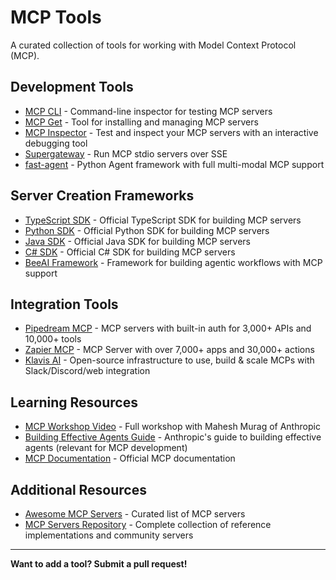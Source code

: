 # MCP Tools

A curated collection of tools for working with Model Context Protocol (MCP).

## Development Tools

- [MCP CLI](https://github.com/wong2/mcp-cli) - Command-line inspector for testing MCP servers
- [MCP Get](https://mcp-get.com/) - Tool for installing and managing MCP servers
- [MCP Inspector](https://modelcontextprotocol.io/docs/tools/inspector) - Test and inspect your MCP servers with an interactive debugging tool
- [Supergateway](https://github.com/supercorp-ai/supergateway) - Run MCP stdio servers over SSE
- [fast-agent](https://github.com/evalstate/fast-agent) - Python Agent framework with full multi-modal MCP support

## Server Creation Frameworks

- [TypeScript SDK](https://github.com/modelcontextprotocol/typescript-sdk) - Official TypeScript SDK for building MCP servers
- [Python SDK](https://github.com/modelcontextprotocol/python-sdk) - Official Python SDK for building MCP servers
- [Java SDK](https://github.com/modelcontextprotocol/java-sdk) - Official Java SDK for building MCP servers
- [C# SDK](https://github.com/modelcontextprotocol/csharp-sdk) - Official C# SDK for building MCP servers
- [BeeAI Framework](https://i-am-bee.github.io/beeai-framework) - Framework for building agentic workflows with MCP support

## Integration Tools

- [Pipedream MCP](https://mcp.pipedream.com/) - MCP servers with built-in auth for 3,000+ APIs and 10,000+ tools
- [Zapier MCP](https://zapier.com/mcp) - MCP Server with over 7,000+ apps and 30,000+ actions
- [Klavis AI](https://www.klavis.ai/) - Open-source infrastructure to use, build & scale MCPs with Slack/Discord/web integration

## Learning Resources

- [MCP Workshop Video](https://www.youtube.com/watch?v=kQmXtrmQ5Zg) - Full workshop with Mahesh Murag of Anthropic
- [Building Effective Agents Guide](https://www.anthropic.com/research/building-effective-agents) - Anthropic's guide to building effective agents (relevant for MCP development)
- [MCP Documentation](https://modelcontextprotocol.io/) - Official MCP documentation

## Additional Resources

- [Awesome MCP Servers](https://github.com/punkpeye/awesome-mcp-servers) - Curated list of MCP servers
- [MCP Servers Repository](https://github.com/modelcontextprotocol/servers) - Complete collection of reference implementations and community servers

---

**Want to add a tool? Submit a pull request!**